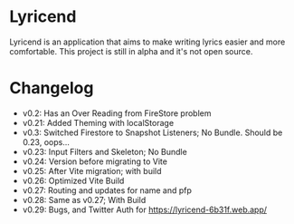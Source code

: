 # Lyricend
Lyricend is an application that aims to make writing lyrics easier and more comfortable.
This project is still in alpha and it's not open source.
# Changelog
- v0.2: Has an Over Reading from FireStore problem
- v0.21: Added Theming with localStorage
- v0.3: Switched Firestore to Snapshot Listeners; No Bundle. Should be 0.23, oops...
- v0.23: Input Filters and Skeleton; No Bundle
- v0.24: Version before migrating to Vite
- v0.25: After Vite migration; with build
- v0.26: Optimized Vite Build
- v0.27: Routing and updates for name and pfp
- v0.28: Same as v0.27; With Build
- v0.29: Bugs, and Twitter Auth for https://lyricend-6b31f.web.app/
